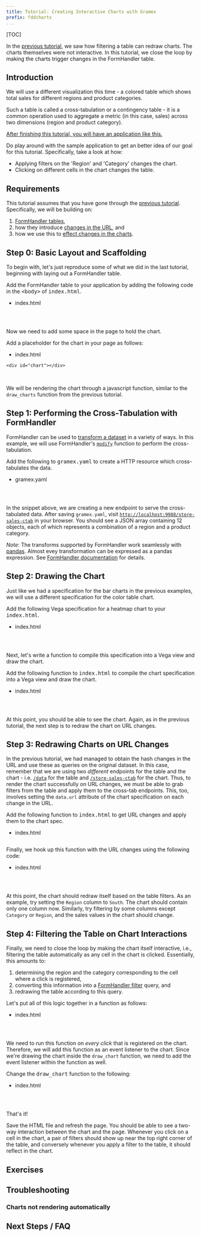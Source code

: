 ```yaml
---
title: Tutorial: Creating Interactive Charts with Gramex
prefix: fddcharts
...
```


[TOC]

In the [previous tutorial](../dashboards/), we saw how filtering a table can
redraw charts. The charts themselves were not interactive. In this
tutorial, we close the loop by making the charts trigger changes in the
FormHandler table. 

## Introduction

We will use a different visualization this time - a colored table which shows total sales for different regions
and product categories.

<div id="chart">
</div>
<script src="../ui/jquery/dist/jquery.min.js"></script>
<script src="../ui/bootstrap/dist/js/bootstrap.bundle.min.js"></script>
<script src="../ui/lodash/lodash.min.js"></script>
<script src="../ui/g1/dist/g1.min.js"></script>
<script src="../ui/vega/build/vega.min.js"></script>
<script src="../ui/vega-lite/build/vega-lite.min.js"></script>
<script src="../ui/vega-tooltip/build/vega-tooltip.min.js"></script>
<script>
  var spec = {
    "width": 360,
    "height": 270,
    "data": {"url": "../store-sales-ctab"},
    "$schema": "https://vega.github.io/schema/vega-lite/v3.json",
    "encoding": {
      "y": {"field": "Category", "type": "nominal"},
      "x": {"field": "Region", "type": "nominal"}
    },
    "layer": [
      {
        "mark": "rect",
        "selection": {"brush": {"type": "interval"}},
        "encoding": {
          "color": {"field": "Sales", "type": "quantitative",
            "legend": {"format": "0.1s"}}
        }
      },
      {
        "mark": "text",
        "encoding": {
          "text": {"field": "Sales", "type": "quantitative"},
          "color": {
            "condition": {"test": "datum['Sales'] < 100000", "value": "black"},
            "value": "white"
          }
        }
      }
    ]
  }
  var view = new vega.View(vega.parse(vl.compile(spec).spec))
  .renderer('svg')
  .initialize('#chart')
  .hover()
  .run()
</script>

Such a table is called a cross-tabulation or a contingency table - it is a
common operation used to aggregate a metric (in this case, sales) across two dimensions
(region and product category).

<a href="output/index2.html">
<p class="alert alert-info" role="alert"><i class="fa fa-eye fa-lg"></i> After finishing this tutorial, you will have an application like this.</p>
</a>

Do play around with the sample application to get an
better idea of our goal for this tutorial. Specifically, take a look at how:

* Applying filters on the 'Region' and 'Category' changes the chart.
* Clicking on different cells in the chart changes the table.


## Requirements

This tutorial assumes that you have gone through the
[previous tutorial](./1_building_interactive_dashboards.md). Specifically, we
will be building on:

1. [FormHandler tables](../dashboards#step-1-working-with-formhandler),
2. how they introduce [changes in the URL](../dashboards#step-2-detecting-changes-in-the-url), and
3. how we use this to [effect changes in the charts](../dashboards#step-3-redrawing-charts-on-url-changes).


## Step 0: Basic Layout and Scaffolding

To begin with, let's just reproduce some of what we did in the last tutorial, beginning
with laying out a FormHandler table.

<div class="card shadow text-grey bg-dark">
  <div class="card-body">
   <div class="card-text">
     <p class="text-white">Add the FormHandler table to your application by adding the following code in the <kbd>&lt;body&gt;</kbd> of <kbd>index.html</kbd>.</p>
     <ul class="nav nav-tabs">
       <li class="nav-item">
         <a class="nav-link active"><i class="fas fa-code"></i> <span class="text-monospace">index.html</span></a>
       </li>
     </ul>
     <pre><code id="html1" class="language-html"></code></pre>
   </div>
  </div>
</div>
<script>$.get('../quickstart/snippets/fh.html').done((e) => {$('#html1').text(e)})</script>
<br>

Now we need to add some space in the page to hold the chart.

<div class="card shadow text-grey bg-dark">
  <div class="card-body">
   <div class="card-text">
     <p class="text-white">Add a placeholder for the chart in your page as follows:</p>
     <ul class="nav nav-tabs">
       <li class="nav-item">
         <a class="nav-link active"><i class="fas fa-code"></i> <span class="text-monospace">index.html</span></a>
       </li>
     </ul>
     <pre><code id="html1" class="language-html">&lt;div id="chart"&gt;&lt;/div&gt;</code></pre>
   </div>
  </div>
</div>
<br>

We will be rendering the chart through a javascript
function, similar to the `draw_charts` function from the previous tutorial.


## Step 1: Performing the Cross-Tabulation with FormHandler

FormHandler can be used to [transform a dataset](../../formhandler#formhandler-transforms)
in a variety of ways. In this example, we will use FormHandler's
[`modify`](../../formhandler/formhandler-modify) function to perform the cross-tabulation.

<div class="card shadow text-grey bg-dark">
  <div class="card-body">
   <div class="card-text">
     <p class="text-white">Add the following to <kbd>gramex.yaml</kbd> to create a HTTP resource which cross-tabulates the data.</p>
     <ul class="nav nav-tabs">
       <li class="nav-item">
         <a class="nav-link active"><i class="fas fa-code"></i> <span class="text-monospace">gramex.yaml</span></a>
       </li>
     </ul>
     <pre><code id="yaml1" class="language-yaml"></code></pre>
   </div>
  </div>
</div>
<script>$.get('../dashboards/snippets/ctab.yaml').done((e) => {$('#yaml1').text(e)})</script>
<br>

In the snippet above, we are creating a new endpoint to serve the cross-tabulated data. After
saving `gramex.yaml`, visit
[`http://localhost:9988/store-sales-ctab`](http://localhost:9988/store-sales-ctab) in your
browser. You should see a JSON array containing 12 objects, each of which represents a
combination of a region and a product category.

_Note_: The transforms supported by FormHandler work seamlessly with
[pandas](https://pandas.pydata.org). Almost evey transformation can be expressed as a
pandas expression. See [FormHandler documentation](../../formhandler) for details.


## Step 2: Drawing the Chart

Just like we had a specification for the bar charts in the previous examples, we will use
a different specification for the color table chart.

<div class="card shadow text-grey bg-dark">
  <div class="card-body">
   <div class="card-text">
     <p class="text-white">Add the following Vega specification for a heatmap chart to your <kbd>index.html</kbd>.</p>
     <ul class="nav nav-tabs">
       <li class="nav-item">
         <a class="nav-link active"><i class="fas fa-code"></i> <span class="text-monospace">index.html</span></a>
       </li>
     </ul>
     <pre><code id="ctab_spec" class="language-javascript"></code></pre>
   </div>
  </div>
</div>
<script>$.get('snippets/ctab_spec.js.source').done((e) => {$('#ctab_spec').text(e)})</script>
<br>

Next, let's write a function to compile this specification into a Vega view and draw the
chart.

<div class="card shadow text-grey bg-dark">
  <div class="card-body">
   <div class="card-text">
     <p class="text-white">Add the following function to <kbd>index.html</kbd> to compile the chart specification into a Vega view and draw the chart.</p>
     <ul class="nav nav-tabs">
       <li class="nav-item">
         <a class="nav-link active"><i class="fas fa-code"></i> <span class="text-monospace">index.html</span></a>
       </li>
     </ul>
     <pre><code id="draw_ctab" class="language-javascript"></code></pre>
   </div>
  </div>
</div>
<script>$.get('snippets/draw_ctab.js').done((e) => {$('#draw_ctab').text(e)})</script>
<br>

At this point, you should be able to see the chart. Again, as in the previous tutorial,
the next step is to redraw the chart on URL changes.


## Step 3: Redrawing Charts on URL Changes

In the previous tutorial, we had managed to obtain the hash changes in the URL and use
these as queries on the original dataset. In this case,
remember that we are using two _different_ endpoints for the table and the chart - i.e.
[`/data`](http://localhost:9988/data) for the table and
[`/store-sales-ctab`](http://localhost:9988/store-sales-ctab) for the chart. Thus, to
render the chart successfully on URL changes, we must be able to grab filters from the
table and apply them to the cross-tab endpoints. This, too, involves setting the
`data.url` attribute of the chart specification on each change in the URL.

<div class="card shadow text-grey bg-dark">
  <div class="card-body">
   <div class="card-text">
     <p class="text-white">Add the following function to <kbd>index.html</kbd> to get URL changes and apply them to the chart spec.</p>
     <ul class="nav nav-tabs">
       <li class="nav-item">
         <a class="nav-link active"><i class="fas fa-code"></i> <span class="text-monospace">index.html</span></a>
       </li>
     </ul>
     <pre><code id="redraw_ctab" class="language-javascript"></code></pre>
     <p class="text-white">Finally, we hook up this function with the URL changes using the following code:</p>
     <ul class="nav nav-tabs">
       <li class="nav-item">
         <a class="nav-link active"><i class="fas fa-code"></i> <span class="text-monospace">index.html</span></a>
       </li>
     </ul>
     <pre><code id="redraw_ctab_hook" class="language-javascript"></code></pre>
   </div>
  </div>
</div>
<script>$.get('snippets/redraw_ctab.js').done((e) => {$('#redraw_ctab').text(e)})</script>
<script>$.get('snippets/redraw_ctab_hook.js').done((e) => {$('#redraw_ctab_hook').text(e)})</script>
<br>


At this point, the chart should redraw itself based on the table filters. As an example,
try setting the `Region` column to `South`. The chart should contain only one column now.
Similarly, try filtering by some columns except `Category` or `Region`, and the sales
values in the chart should change.


## Step 4: Filtering the Table on Chart Interactions

Finally, we need to close the loop by making the chart itself interactive, i.e.,
filtering the table automatically as any cell in the chart is clicked. Essentially, this
amounts to:

1. determining the region and the category corresponding to the cell where a click is
   registered,
2. converting this information into a [FormHandler filter](../../formhandler/#formhandler-filters)
   query, and
3. redrawing the table according to this query.

<div class="card shadow text-grey bg-dark">
  <div class="card-body">
   <div class="card-text">
     <p class="text-white">Let's put all of this logic together in a function as follows:</p>
     <ul class="nav nav-tabs">
       <li class="nav-item">
         <a class="nav-link active"><i class="fas fa-code"></i> <span class="text-monospace">index.html</span></a>
       </li>
     </ul>
     <pre><code id="filterTableOnClick" class="language-javascript"></code></pre>
   </div>
  </div>
</div>
<script>$.get('snippets/filterTableOnClick.js').done((e) => {$('#filterTableOnClick').text(e)})</script>
<br>

We need to run this function on _every click_ that is registered on the chart. Therefore,
we will add this function as an event listener to the chart. Since we're drawing the chart
inside the `draw_chart` function, we need to add the event listener within the function as
well.

<div class="card shadow text-grey bg-dark">
  <div class="card-body">
   <div class="card-text">
     <p class="text-white">Change the <kbd>draw_chart</kbd> function to the following:</p>
     <ul class="nav nav-tabs">
       <li class="nav-item">
         <a class="nav-link active"><i class="fas fa-code"></i> <span class="text-monospace">index.html</span></a>
       </li>
     </ul>
     <pre><code id="draw_chart_final" class="language-javascript"></code></pre>
   </div>
  </div>
</div>
<script>$.get('snippets/draw_chart_final.js').done((e) => {$('#draw_chart_final').text(e)})</script>
<br>

That's it!

Save the HTML file and refresh the page. You should be able to see a two-way
interaction between the chart and the page. Whenever you click on a cell in the chart, a
pair of filters should show up near the top right corner of the table, and conversely whenever
you apply a filter to the table, it should reflect in the chart.


## Exercises


## Troubleshooting

### Charts not rendering automatically


## Next Steps / FAQ
